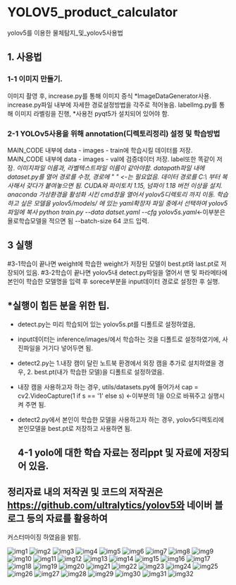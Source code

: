# YOLOV5_product_calculator
yolov5를 이용한 물체탐지_및_yolov5사용법

## 1. 사용법
  ### 1-1 이미지 만들기.
이미지 촬영 후, increase.py를 통해 이미지 증식 *ImageDataGenerator사용. increase.py파일 내부에 자세한 경로설정방법을 각주로 적어놓음.
labelImg.py를 통해 이미지 라벨링을 진행, *사용전 pyqt5가 설치되어 있어야 함.

  ### 2-1 YOLOv5사용을 위해 annotation(디렉토리정리) 설정 및 학습방법
MAIN_CODE 내부에 data - images - train에 학습시킬 데이터를 저장.
MAIN_CODE 내부에 data - images - val에 검증데이터 저장.
label또한 똑같이 저장. *이미지파일 이름과, 라벨텍스트파일 이름이 같아야함.
datapath파일 내에 dataset.py를 열어 경로를 수정, 경로에 " " <-는 필요없음. 데이터 경로를 C:\\ 부터 복사해서 갖다가 붙여놓으면 됨.
CUDA와 파이토치 1.15, 넘파이 1.18 버전 이상을 설치. 
anaconda 가상환경을 활성화 시킨 cmd창을 열어서 yolov5디렉토리 까지 이동. 
학습하고 싶은 모델을 yolov5/models/ 에 있는 yaml확장자 파일 중에서 선택하여 yolov5파일에 복사
python train.py --data datset.yaml --cfg yolov5s.yaml*<-이부분은 욜로학습모델을 적으면 됨  --batch-size 64  코드 입력. 

  ## 3 실행
#3-1학습이 끝나면 weight에 학습한 weight가 저장된 모델이 best.pt와 last.pt로 저장되어 있음.
#3-2학습이 끝나면 yolov5내 detect.py파일을 열어서 맨 및 파라메타에 본인이 학습한 모델명을 입력 후 sorece부분을 input데이터 경로로 설정한 후 실행.

## *실행이 힘든 분을 위한 팁.
* detect.py는 미리 학습되어 있는 yolov5s.pt를 디폴트로 설정하였음, 
* input데이터는 inference/images/에서 학습하는 것을 디폴트로 설정하였기에, 사진파일을 거기다 넣어두면 됨.

* detect2.py는 1.내장 캠이 달린 노트북 환경에서 외장 캠을 추가로 설치하였을 경우, 2. best.pt(내가 학습한 모델)을 디폴트로 설정하였음. 
* 내장 캠을 사용하고자 하는 경우, utils/datasets.py에 들어가서 cap = cv2.VideoCapture(1 if s == '1' else s) <-이부분의 1을 0으로 바꿔주고 실행시켜 주면 됨.
* detect2.py에서 본인이 학습한 모델을 사용하고자 하는 경우, yolov5디렉토리에 본인모델을 best.pt로 저장하고 사용하면 됨.

  ## 4-1 yolo에 대한 학습 자료는 정리ppt 및 자료에 저장되어 있음.

## 정리자료 내의 저작권 및 코드의 저작권은 https://github.com/ultralytics/yolov5와 네이버 블로그 등의 자료를 활용하여 
커스터마이징 하였음을 밝힘.

![img1](https://github.com/Falconno7/YOLOV5-_product_calculator-KOREAN/blob/master/img/0001.jpg)
![img2](https://github.com/Falconno7/YOLOV5-_product_calculator-KOREAN/blob/master/img/0002.jpg)
![img3](https://github.com/Falconno7/YOLOV5-_product_calculator-KOREAN/blob/master/img/0003.jpg)
![img4](https://github.com/Falconno7/YOLOV5-_product_calculator-KOREAN/blob/master/img/0004.jpg)
![img5](https://github.com/Falconno7/YOLOV5-_product_calculator-KOREAN/blob/master/img/0005.jpg)
![img6](https://github.com/Falconno7/YOLOV5-_product_calculator-KOREAN/blob/master/img/0006.jpg)
![img7](https://github.com/Falconno7/YOLOV5-_product_calculator-KOREAN/blob/master/img/0007.jpg)
![img8](https://github.com/Falconno7/YOLOV5-_product_calculator-KOREAN/blob/master/img/0008.jpg)
![img9](https://github.com/Falconno7/YOLOV5-_product_calculator-KOREAN/blob/master/img/0009.jpg)
![img10](https://github.com/Falconno7/YOLOV5-_product_calculator-KOREAN/blob/master/img/0010.jpg)
![img11](https://github.com/Falconno7/YOLOV5-_product_calculator-KOREAN/blob/master/img/0011.jpg)
![img12](https://github.com/Falconno7/YOLOV5-_product_calculator-KOREAN/blob/master/img/0012.jpg)
![img13](https://github.com/Falconno7/YOLOV5-_product_calculator-KOREAN/blob/master/img/0013.jpg)
![img14](https://github.com/Falconno7/YOLOV5-_product_calculator-KOREAN/blob/master/img/0014.jpg)
![img15](https://github.com/Falconno7/YOLOV5-_product_calculator-KOREAN/blob/master/img/0015.jpg)
![img16](https://github.com/Falconno7/YOLOV5-_product_calculator-KOREAN/blob/master/img/0016.jpg)
![img17](https://github.com/Falconno7/YOLOV5-_product_calculator-KOREAN/blob/master/img/0017.jpg)
![img18](https://github.com/Falconno7/YOLOV5-_product_calculator-KOREAN/blob/master/img/0018.jpg)
![img19](https://github.com/Falconno7/YOLOV5-_product_calculator-KOREAN/blob/master/img/0019.jpg)
![img20](https://github.com/Falconno7/YOLOV5-_product_calculator-KOREAN/blob/master/img/0020.jpg)
![img21](https://github.com/Falconno7/YOLOV5-_product_calculator-KOREAN/blob/master/img/0021.jpg)
![img22](https://github.com/Falconno7/YOLOV5-_product_calculator-KOREAN/blob/master/img/0022.jpg)
![img23](https://github.com/Falconno7/YOLOV5-_product_calculator-KOREAN/blob/master/img/0023.jpg)
![img24](https://github.com/Falconno7/YOLOV5-_product_calculator-KOREAN/blob/master/img/0024.jpg)
![img25](https://github.com/Falconno7/YOLOV5-_product_calculator-KOREAN/blob/master/img/0025.jpg)
![img26](https://github.com/Falconno7/YOLOV5-_product_calculator-KOREAN/blob/master/img/0026.jpg)
![img27](https://github.com/Falconno7/YOLOV5-_product_calculator-KOREAN/blob/master/img/0027.jpg)
![img28](https://github.com/Falconno7/YOLOV5-_product_calculator-KOREAN/blob/master/img/0028.jpg)
![img29](https://github.com/Falconno7/YOLOV5-_product_calculator-KOREAN/blob/master/img/0029.jpg)
![img30](https://github.com/Falconno7/YOLOV5-_product_calculator-KOREAN/blob/master/img/0030.jpg)
![img31](https://github.com/Falconno7/YOLOV5-_product_calculator-KOREAN/blob/master/img/0031.jpg)
![img32](https://github.com/Falconno7/YOLOV5-_product_calculator-KOREAN/blob/master/img/0032.jpg)
